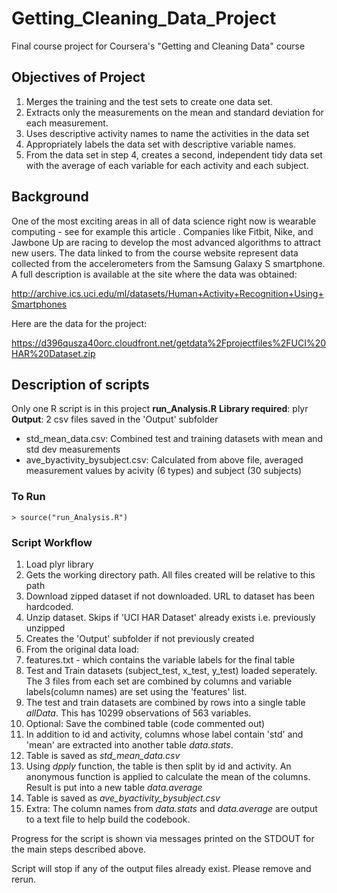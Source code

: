 # Getting_Cleaning_Data_Project
Final course project for Coursera's "Getting and Cleaning Data" course

## Objectives of Project
1. Merges the training and the test sets to create one data set.
2. Extracts only the measurements on the mean and standard deviation for each measurement.
3. Uses descriptive activity names to name the activities in the data set
4. Appropriately labels the data set with descriptive variable names.
5. From the data set in step 4, creates a second, independent tidy data set with the average of each variable for each activity and each subject.

## Background
One of the most exciting areas in all of data science right now is wearable computing - see for example this article . Companies
like Fitbit, Nike, and Jawbone Up are racing to develop the most advanced algorithms to attract new users. The data linked to from
the course website represent data collected from the accelerometers from the Samsung Galaxy S smartphone. A full description is 
available at the site where the data was obtained:

http://archive.ics.uci.edu/ml/datasets/Human+Activity+Recognition+Using+Smartphones

Here are the data for the project:

https://d396qusza40orc.cloudfront.net/getdata%2Fprojectfiles%2FUCI%20HAR%20Dataset.zip 

## Description of scripts
Only one R script is in this project **run_Analysis.R**
**Library required**: plyr
**Output**: 2 csv files saved in the 'Output' subfolder
  - std_mean_data.csv: Combined test and training datasets with mean and 
    std dev measurements
  - ave_byactivity_bysubject.csv: Calculated from above file, averaged
    measurement values by acivity (6 types) and subject (30 subjects)

### To Run
```
> source("run_Analysis.R")
```

### Script Workflow
1. Load plyr library
2. Gets the working directory path. All files created will be relative to this path
3. Download zipped dataset if not downloaded. URL to dataset has been hardcoded. 
4. Unzip dataset. Skips if 'UCI HAR Dataset' already exists i.e. previously unzipped
5. Creates the 'Output' subfolder if not previously created
6. From the original data load:
  1. features.txt - which contains the variable labels for the final table
  2. Test and Train datasets (subject_test, x_test, y_test) loaded seperately. The 3 files from each set are combined by columns and variable labels(column names) are set using the 'features' list.
7. The test and train datasets are combined by rows into a single table *allData*. This has 10299 observations of 563 variables.
8. Optional: Save the combined table (code commented out)
9. In addition to id and activity, columns whose label contain 'std' and 'mean' are extracted into another table *data.stats*.
10. Table is saved as *std_mean_data.csv*
11. Using *dpply* function, the table is then split by id and activity. An anonymous function is applied to calculate the mean of the columns. Result is put into a new table *data.average*
12. Table is saved as *ave_byactivity_bysubject.csv*
13. Extra: The column names from *data.stats* and *data.average* are output to a text file to help build the codebook.

Progress for the script is shown via messages printed on the STDOUT for the main steps described above. 

Script will stop if any of the output files already exist. Please remove and rerun.